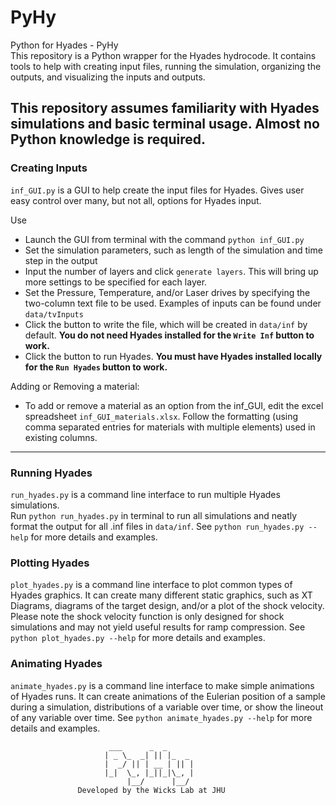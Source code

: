 # PyHy
Python for Hyades - PyHy  
This repository is a Python wrapper for the Hyades hydrocode.
It contains tools to help with creating input files, running the simulation,
organizing the outputs, and visualizing the inputs and outputs.

This repository assumes familiarity with Hyades simulations and basic terminal usage.
Almost no Python knowledge is required.
---
### Creating Inputs
`inf_GUI.py` is a GUI to help create the input files for Hyades.
Gives user easy control over many, but not all, options for Hyades input.
 
Use
* Launch the GUI from terminal with the command `python inf_GUI.py`
* Set the simulation parameters, such as length of the simulation and time step in the output
* Input the number of layers and click `generate layers`. This will bring up more settings to be specified for each layer.  
* Set the Pressure, Temperature, and/or Laser drives by specifying the two-column text file to be used. Examples of inputs can be found under `data/tvInputs`
* Click the button to write the file, which will be created in `data/inf` by default. **You do not need Hyades installed for the `Write Inf` button to work.**
* Click the button to run Hyades. **You must have Hyades installed locally for the `Run Hyades` button to work.**

Adding or Removing a material:  
* To add or remove a material as an option from the inf_GUI, edit the excel spreadsheet `inf_GUI_materials.xlsx`.
Follow the formatting (using comma separated entries for materials with multiple elements) used in existing columns.
---
### Running Hyades
`run_hyades.py` is a command line interface to run multiple Hyades simulations.  
Run `python run_hyades.py` in terminal to run all simulations and neatly format the output for all .inf files in `data/inf`.
See `python run_hyades.py --help` for more details and examples.

### Plotting Hyades
`plot_hyades.py` is a command line interface to plot common types of Hyades graphics.
It can create many different static graphics, such as XT Diagrams, diagrams of the target design, and/or a plot of the shock velocity.
Please note the shock velocity function is only designed for shock simulations and may not yield useful results for ramp compression.
See `python plot_hyades.py --help` for more details and examples.

### Animating Hyades
`animate_hyades.py` is a command line interface to make simple animations of Hyades runs.
It can create animations of the Eulerian position of a sample during a simulation, distributions of a variable over time,
or show the lineout of any variable over time. See `python animate_hyades.py --help` for more details and examples.

```
                      ___      _  _      
                     | _ \_  _| || |_  _ 
                     |  _/ || | __ | || |
                     |_|  \_, |_||_|\_, |
                          |__/      |__/ 
               Developed by the Wicks Lab at JHU
```
